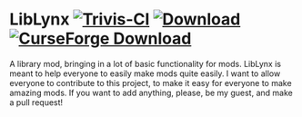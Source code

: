 # LibLynx [![Trivis-CI][travis]](https://travis-ci.org/LousyLynx/LibLynx) [![Download][bintray]](https://bintray.com/lousylynx/dev/LibLynx/_latestVersion) [![CurseForge Download][curse]](https://minecraft.curseforge.com/projects/liblynx)
A library mod, bringing in a lot of basic functionality for mods. LibLynx is meant to help everyone to easily make mods quite easily. I want to allow everyone to contribute to this project, to make it easy for everyone to make amazing mods. If you want to add anything, please, be my guest, and make a pull request!

 [travis]: https://travis-ci.org/LousyLynx/LibLynx.svg "Build status"
 [bintray]: https://api.bintray.com/packages/lousylynx/dev/LibLynx/images/download.svg "Download"
 [curse]: http://cf.way2muchnoise.eu/full_251540_downloads.svg "CurseForge Download"